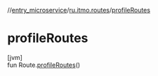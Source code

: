 //[entry_microservice](../../index.md)/[ru.itmo.routes](index.md)/[profileRoutes](profile-routes.md)

# profileRoutes

[jvm]\
fun Route.[profileRoutes](profile-routes.md)()